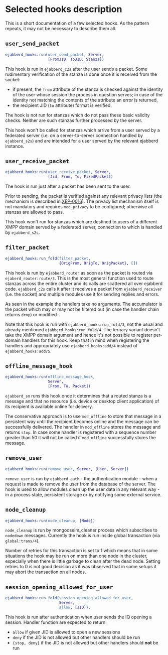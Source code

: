 # Selected hooks description

This is a short documentation of a few selected hooks. As the pattern repeats, it may not be necessary to describe them all.


## `user_send_packet`

```erlang
ejabberd_hooks:run(user_send_packet, Server,
                   [FromJID, ToJID, Stanza])
```

This hook is run in `ejabberd_c2s` after the user sends a packet.
Some rudimentary verification of the stanza is done once it is received
from the socket:

- if present, the `from` attribute of the stanza is checked against
  the identity of the user whose session the process in question serves;
  in case of the identity not matching the contents of the attribute an error
  is returned,
- the recipient JID (`to` attribute) format is verified.

The hook is not run for stanzas which do not pass these basic validity
checks. Neither are such stanzas further processed by the server.

This hook won't be called for stanzas which arrive from a user served
by a federated server (i.e. on a server-to-server connection handled
by `ejabberd_s2s`) and are intended for a user served by the relevant
ejabberd instance.

## `user_receive_packet`

```erlang
ejabberd_hooks:run(user_receive_packet, Server,
                   [Jid, From, To, FixedPacket])
```

The hook is run just after a packet has been sent to the user.

Prior to sending, the packet is verified against any relevant
privacy lists (the mechanism is described in [XEP-0016][privacy-lists]).
The privacy list mechanism itself is not mandatory and requires
`mod_privacy` to be configured; otherwise all stanzas are allowed
to pass.

[privacy-lists]: http://xmpp.org/extensions/xep-0016.html

This hook won't run for stanzas which are destined to users of a different
XMPP domain served by a federated server, connection to which is handled
by `ejabberd_s2s`.

## `filter_packet`

```erlang
ejabberd_hooks:run_fold(filter_packet,
                        {OrigFrom, OrigTo, OrigPacket}, [])
```

This hook is run by `ejabberd_router` as soon as the packet is routed
via `ejaberd_router:route/3`.
This is the most general function used to route stanzas across the
entire cluster and its calls are scattered all over ejabberd code.
`ejabberd_c2s` calls it after it receives a packet from
`ejabberd_receiver` (i.e. the socket) and multiple modules use it for
sending replies and errors.

As seen in the example the handlers take no arguments.
The accumulator is the packet which may or may not be filtered out
(in case the handler chain returns `drop`) or modified.

Note that this hook is run with `ejabberd_hooks:run_fold/3`,
not the usual and already mentioned `ejabberd_hooks:run_fold/4`.
The ternary variant doesn't take the XMPP domain argument
and hence it's not possible to register per-domain handlers for this hook.
Keep that in mind when registering the handlers and
appropriately use `ejabberd_hooks:add/4` instead of `ejabberd_hooks:add/5`.

## `offline_message_hook`

```erlang
ejabberd_hooks:run(offline_message_hook,
                   Server,
                   [From, To, Packet])
```

`ejabberd_sm` runs this hook once it determines that a routed stanza
is a message and that no resource (i.e. device or desktop client
application) of its recipient is available online for delivery.

The conservative approach is to use `mod_offline` to store that message in
a persistent way until the recipient becomes online and the message can be
successfully delivered.
The handler in `mod_offline` stores the message and returns `stop`.
In case some handler is registered with a sequence number greater than 50
it will not be called if `mod_offline` successfully stores the message.

## `remove_user`

```erlang
ejabberd_hooks:run(remove_user, Server, [User, Server])
```

`remove_user` is run by `ejabberd_auth` - the authentication module - when
a request is made to remove the user from the database of the server.
The hook is used to allow modules clean up the user data in any relevant
way - in a process state, persistent storage or by notifying some external
service.

## `node_cleanup`

```erlang
ejabberd_hooks:run(node_cleanup, [Node])
```

`node_cleanup` is run by mongooseim_cleaner process which subscribes to 
`nodedown` messages. Currently the hook is run inside global transaction
(via `global:trans/4`).

Number of retries for this transaction is set to 1 which means that in some
situations the hook may be run on more than one node in the cluster, especially 
when there is little garbage to clean after the dead node. Setting retries to 0
is not good decision as it was observed that in some setups it may abort the
transaction on all nodes.

## `session_opening_allowed_for_user`
```erlang
ejabberd_hooks:run_fold(session_opening_allowed_for_user,
                        Server,
                        allow, [JID]).
```

This hook is run after authentication when user sends the IQ opening a session.
Handler function are expected to return:

* `allow` if given JID is allowed to open a new sessions
* `deny` if the JID is not allowed but other handlers should be run
* `{stop, deny}` if the JID is not allowed but other handlers should **not** be run

